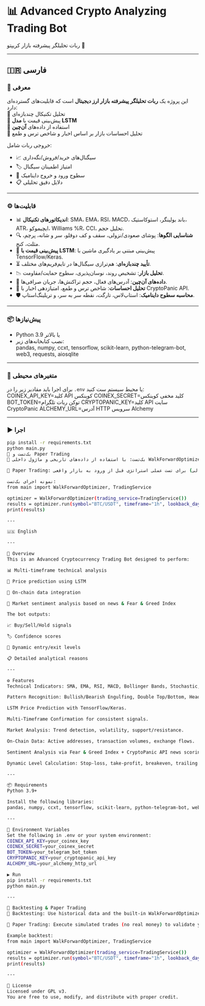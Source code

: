 # 📊 Advanced Crypto Analyzing Trading Bot  
ربات تحلیلگر پیشرفته بازار کریپتو 🚀

---

## 🇮🇷 فارسی

### 📝 معرفی
این پروژه یک **ربات تحلیلگر پیشرفته بازار ارز دیجیتال** است که قابلیت‌های گسترده‌ای دارد:  
🔹 تحلیل تکنیکال چندبازه‌ای  
🔹 پیش‌بینی قیمت با **مدل LSTM**  
🔹 استفاده از داده‌های **آن‌چین**  
🔹 تحلیل احساسات بازار بر اساس اخبار و شاخص ترس و طمع  

خروجی ربات شامل:
- 📈 سیگنال‌های خرید/فروش/نگه‌داری
- 🏷 امتیاز اطمینان سیگنال
- 🎯 سطوح ورود و خروج داینامیک
- 📋 دلایل دقیق تحلیلی

---

### ⚙️ قابلیت‌ها
- 📊 **اندیکاتورهای تکنیکال**: SMA، EMA، RSI، MACD، باند بولینگر، استوکاستیک، ATR، ایچیموکو، Williams %R، CCI، تحلیل حجم.  
- 🔍 **شناسایی الگوها**: پوشای صعودی/نزولی، سقف و کف دوقلو، سر و شانه، پرچم، مثلث، کنج.  
- 🤖 **پیش‌بینی قیمت با LSTM**: پیش‌بینی مبتنی بر یادگیری ماشین با TensorFlow/Keras.  
- ⏳ **تأیید چندبازه‌ای**: هم‌ترازی سیگنال‌ها در تایم‌فریم‌های مختلف.  
- 📉 **تحلیل بازار**: تشخیص روند، نوسان‌پذیری، سطوح حمایت/مقاومت.  
- 🔗 **داده‌های آن‌چین**: آدرس‌های فعال، حجم تراکنش‌ها، جریان صرافی‌ها.  
- 📰 **تحلیل احساسات**: شاخص ترس و طمع، امتیازدهی اخبار با CryptoPanic API.  
- 🛡 **محاسبه سطوح داینامیک**: استاپ‌لاس، تارگت، نقطه سر به سر، و تریلینگ‌استاپ.

---

### 📦 پیش‌نیازها
- Python 3.9 یا بالاتر  
- نصب کتابخانه‌های زیر:  
pandas, numpy, ccxt, tensorflow, scikit-learn, python-telegram-bot, web3, requests, aiosqlite

---

### 🔑 متغیرهای محیطی
برای اجرا باید مقادیر زیر را در `.env` یا محیط سیستم ست کنید:  
COINEX_API_KEY=کلید API کوینکس
COINEX_SECRET=کلید مخفی کوینکس
BOT_TOKEN=توکن ربات تلگرام
CRYPTOPANIC_KEY=کلید API سایت CryptoPanic
ALCHEMY_URL=آدرس HTTP سرویس Alchemy

---

### ▶️ اجرا
```bash
pip install -r requirements.txt
python main.py
🧪 بک‌تست و Paper Trading
📜 بک‌تست: با استفاده از داده‌های تاریخی و ماژول داخلی WalkForwardOptimizer می‌توانید عملکرد استراتژی‌ها را در بازه‌های زمانی گذشته بررسی کنید.

🧩 Paper Trading: امکان اجرای معاملات مجازی (بدون ریسک مالی) برای تست عملی استراتژی قبل از ورود به بازار واقعی.

نمونه اجرای بک‌تست:
from main import WalkForwardOptimizer, TradingService

optimizer = WalkForwardOptimizer(trading_service=TradingService())
results = optimizer.run(symbol="BTC/USDT", timeframe="1h", lookback_days=30, test_days=7)
print(results)

---

🇺🇸 English

---

📝 Overview
This is an Advanced Cryptocurrency Trading Bot designed to perform:

📊 Multi-timeframe technical analysis

🤖 Price prediction using LSTM

🔗 On-chain data integration

📰 Market sentiment analysis based on news & Fear & Greed Index

The bot outputs:

📈 Buy/Sell/Hold signals

🏷 Confidence scores

🎯 Dynamic entry/exit levels

📋 Detailed analytical reasons

---

⚙️ Features
Technical Indicators: SMA, EMA, RSI, MACD, Bollinger Bands, Stochastic, ATR, Ichimoku, Williams %R, CCI, Volume Analysis.

Pattern Recognition: Bullish/Bearish Engulfing, Double Top/Bottom, Head & Shoulders, Flags, Triangles, Wedges.

LSTM Price Prediction with TensorFlow/Keras.

Multi-Timeframe Confirmation for consistent signals.

Market Analysis: Trend detection, volatility, support/resistance.

On-Chain Data: Active addresses, transaction volumes, exchange flows.

Sentiment Analysis via Fear & Greed Index + CryptoPanic API news scoring.

Dynamic Level Calculation: Stop-loss, take-profit, breakeven, trailing stop.

---

📦 Requirements
Python 3.9+

Install the following libraries:
pandas, numpy, ccxt, tensorflow, scikit-learn, python-telegram-bot, web3, requests, aiosqlite

---

🔑 Environment Variables
Set the following in .env or your system environment:
COINEX_API_KEY=your_coinex_key
COINEX_SECRET=your_coinex_secret
BOT_TOKEN=your_telegram_bot_token
CRYPTOPANIC_KEY=your_cryptopanic_api_key
ALCHEMY_URL=your_alchemy_http_url

▶️ Run
pip install -r requirements.txt
python main.py

---

🧪 Backtesting & Paper Trading
📜 Backtesting: Use historical data and the built-in WalkForwardOptimizer to test strategies over past market conditions.

🧩 Paper Trading: Execute simulated trades (no real money) to validate your strategy before going live.

Example backtest:
from main import WalkForwardOptimizer, TradingService

optimizer = WalkForwardOptimizer(trading_service=TradingService())
results = optimizer.run(symbol="BTC/USDT", timeframe="1h", lookback_days=30, test_days=7)
print(results)

---

📜 License
Licensed under GPL v3.
You are free to use, modify, and distribute with proper credit.